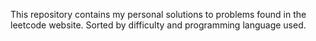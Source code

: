 This repository contains my personal solutions to problems found in the leetcode website. Sorted by difficulty and programming language used.
